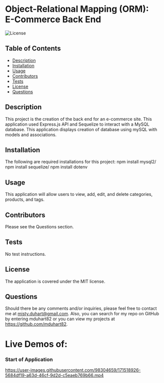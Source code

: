 # Object-Relational Mapping (ORM): E-Commerce Back End
  ![License](https://img.shields.io/badge/License-MIT-brightgreen)

  ## Table of Contents
  * [Description](#description)
  * [Installation](#installation)
  * [Usage](#usage)
  * [Contributors](#contribution)
  * [Tests](#test)
  * [License](#license)
  * [Questions](#questions)
  
  ## Description 
  This project is the creation of the back end for an e-commerce site. This application used Express.js API and Sequelize to interact with a MySQL database. This application displays creation of database using mySQL with models and associations.
  
  ## Installation 
  The following are required installations for this project: npm install mysql2/ npm install sequelize/ npm install dotenv

  ## Usage 
  This application will allow users to view, add, edit, and delete categories, products, and tags.

  ## Contributors
  Please see the Questions section.

  ## Tests
  No test instructions.

  ## License 
  The application is covered under the MIT license.
 

  ## Questions
  Should there be any comments and/or inquiries, please feel free to contact me at misty.duhart@gmail.com. Also, you can search for my repo on GitHub by entering mduhart82 or you can view my projects at https://github.com/mduhart82.

# Live Demos of:

### Start of Application
https://user-images.githubusercontent.com/98304659/171518926-5684df19-a63d-46cf-9d2d-c5eaeb769b66.mp4


